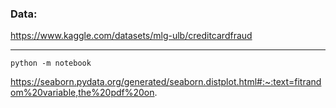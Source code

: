 ### Data:

https://www.kaggle.com/datasets/mlg-ulb/creditcardfraud

---

```
python -m notebook

```


https://seaborn.pydata.org/generated/seaborn.distplot.html#:~:text=fitrandom%20variable,the%20pdf%20on.